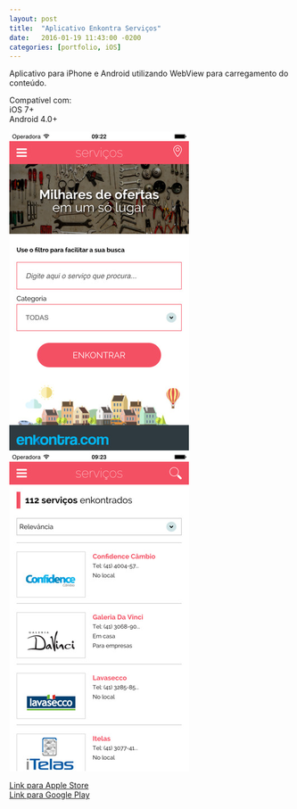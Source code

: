 ```yaml
---
layout: post
title:  "Aplicativo Enkontra Serviços"
date:   2016-01-19 11:43:00 -0200
categories: [portfolio, iOS]
---
```


Aplicativo para iPhone e Android utilizando WebView para carregamento do conteúdo. 

Compatível com:
<br/>iOS 7+
<br/>Android 4.0+

![enkontra serviços](/images/app-enkontra-servicos-01.jpeg)
![enkontra serviços](/images/app-enkontra-servicos-02.jpeg)

[Link para Apple Store](https://itunes.apple.com/br/app/enkontra.com-servicos./id1038423698?mt=8)
<br/>[Link para Google Play](https://play.google.com/store/apps/details?id=com.enkontraservicos&hl=pt_BR)